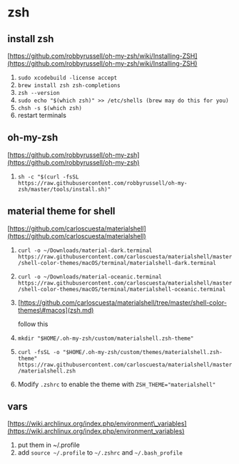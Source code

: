 # zsh

## install zsh

[https://github.com/robbyrussell/oh-my-zsh/wiki/Installing-ZSH](https://github.com/robbyrussell/oh-my-zsh/wiki/Installing-ZSH)

1. `sudo xcodebuild -license accept`
2. `brew install zsh zsh-completions`
3. `zsh --version`
4. `sudo echo "$(which zsh)" >> /etc/shells (brew may do this for you)`
5. `chsh -s $(which zsh)`
6. restart terminals

## oh-my-zsh

[https://github.com/robbyrussell/oh-my-zsh](https://github.com/robbyrussell/oh-my-zsh)

1. `sh -c "$(curl -fsSL https://raw.githubusercontent.com/robbyrussell/oh-my-zsh/master/tools/install.sh)"`

## material theme for shell

[https://github.com/carloscuesta/materialshell](https://github.com/carloscuesta/materialshell)

1. `curl -o ~/Downloads/material-dark.terminal https://raw.githubusercontent.com/carloscuesta/materialshell/master/shell-color-themes/macOS/terminal/materialshell-dark.terminal`
2. `curl -o ~/Downloads/material-oceanic.terminal https://raw.githubusercontent.com/carloscuesta/materialshell/master/shell-color-themes/macOS/terminal/materialshell-oceanic.terminal`
3. [https://github.com/carloscuesta/materialshell/tree/master/shell-color-themes\#macos](zsh.md)

   follow this

4. `mkdir "$HOME/.oh-my-zsh/custom/materialshell.zsh-theme"`
5. `curl -fsSL -o "$HOME/.oh-my-zsh/custom/themes/materialshell.zsh-theme" https://raw.githubusercontent.com/carloscuesta/materialshell/master/materialshell.zsh`
6. Modify `.zshrc` to enable the theme with `ZSH_THEME="materialshell"`

## vars

[https://wiki.archlinux.org/index.php/environment\_variables](https://wiki.archlinux.org/index.php/environment_variables)

1. put them in ~/.profile
2. add `source ~/.profile` to `~/.zshrc` and `~/.bash_profile`

